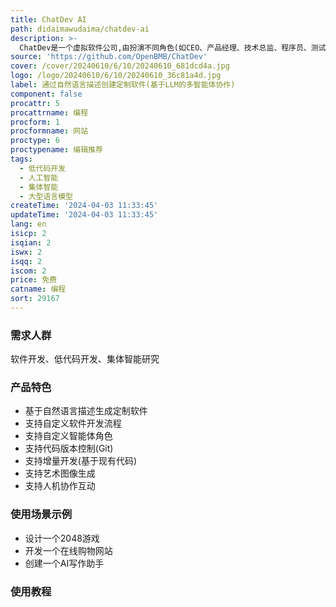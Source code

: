 ```yaml
---
title: ChatDev AI
path: didaimawudaima/chatdev-ai
description: >-
  ChatDev是一个虚拟软件公司,由扮演不同角色(如CEO、产品经理、技术总监、程序员、测试员等)的智能体组成。这些智能体通过参与设计、编码、测试等专门的功能研讨会来协作开发软件。ChatDev旨在提供一个易于使用、高度可定制和可扩展的框架,基于大型语言模型(LLM),是研究集体智能的理想场景。它支持定制化设置,如自定义软件开发流程、角色设置等。用户只需使用自然语言描述想法,ChatDev就能高效生成对应的软件。
source: 'https://github.com/OpenBMB/ChatDev'
cover: /cover/20240610/6/10/20240610_681dcd4a.jpg
logo: /logo/20240610/6/10/20240610_36c81a4d.jpg
label: 通过自然语言描述创建定制软件(基于LLM的多智能体协作)
component: false
procattr: 5
procattrname: 编程
procform: 1
procformname: 网站
proctype: 6
proctypename: 编辑推荐
tags:
  - 低代码开发
  - 人工智能
  - 集体智能
  - 大型语言模型
createTime: '2024-04-03 11:33:45'
updateTime: '2024-04-03 11:33:45'
lang: en
isicp: 2
isqian: 2
iswx: 2
isqq: 2
iscom: 2
price: 免费
catname: 编程
sort: 29167
---
```




### 需求人群
软件开发、低代码开发、集体智能研究

### 产品特色
* 基于自然语言描述生成定制软件
* 支持自定义软件开发流程
* 支持自定义智能体角色
* 支持代码版本控制(Git)
* 支持增量开发(基于现有代码)
* 支持艺术图像生成
* 支持人机协作互动

### 使用场景示例
* 设计一个2048游戏
* 开发一个在线购物网站
* 创建一个AI写作助手

### 使用教程


  
